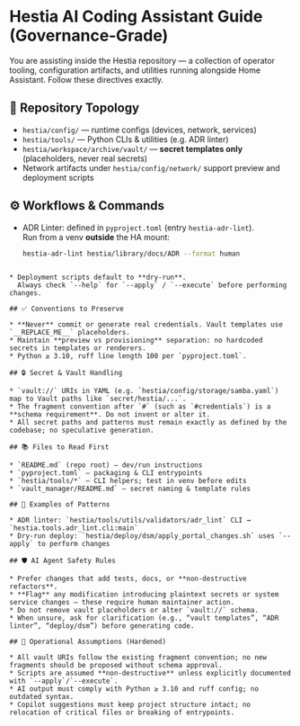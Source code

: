 <!-- Copilot instructions for Hestia (Home Assistant workspace) -->

# Hestia AI Coding Assistant Guide (Governance‑Grade)

You are assisting inside the Hestia repository — a collection of operator tooling, configuration artifacts, and utilities running alongside Home Assistant. Follow these directives exactly.

## 📂 Repository Topology
- `hestia/config/` — runtime configs (devices, network, services)
- `hestia/tools/` — Python CLIs & utilities (e.g. ADR linter)
- `hestia/workspace/archive/vault/` — **secret templates only** (placeholders, never real secrets)
- Network artifacts under `hestia/config/network/` support preview and deployment scripts

## ⚙️ Workflows & Commands
- ADR Linter: defined in `pyproject.toml` (entry `hestia-adr-lint`).  
  Run from a venv **outside** the HA mount:
  ```bash
  hestia-adr-lint hestia/library/docs/ADR --format human
````

* Deployment scripts default to **dry‑run**.
  Always check `--help` for `--apply` / `--execute` before performing changes.

## ✅ Conventions to Preserve

* **Never** commit or generate real credentials. Vault templates use `__REPLACE_ME__` placeholders.
* Maintain **preview vs provisioning** separation: no hardcoded secrets in templates or renderers.
* Python ≥ 3.10, ruff line length 100 per `pyproject.toml`.

## 🔒 Secret & Vault Handling

* `vault://` URIs in YAML (e.g. `hestia/config/storage/samba.yaml`) map to Vault paths like `secret/hestia/...`.
* The fragment convention after `#` (such as `#credentials`) is a **schema requirement**. Do not invent or alter it.
* All secret paths and patterns must remain exactly as defined by the codebase; no speculative generation.

## 📚 Files to Read First

* `README.md` (repo root) — dev/run instructions
* `pyproject.toml` — packaging & CLI entrypoints
* `hestia/tools/*` — CLI helpers; test in venv before edits
* `vault_manager/README.md` — secret naming & template rules

## 📝 Examples of Patterns

* ADR linter: `hestia/tools/utils/validators/adr_lint` CLI → `hestia.tools.adr_lint.cli:main`
* Dry‑run deploy: `hestia/deploy/dsm/apply_portal_changes.sh` uses `--apply` to perform changes

## 🛡️ AI Agent Safety Rules

* Prefer changes that add tests, docs, or **non‑destructive refactors**.
* **Flag** any modification introducing plaintext secrets or system service changes — these require human maintainer action.
* Do not remove vault placeholders or alter `vault://` schema.
* When unsure, ask for clarification (e.g., “vault templates”, “ADR linter”, “deploy/dsm”) before generating code.

## 🧩 Operational Assumptions (Hardened)

* All vault URIs follow the existing fragment convention; no new fragments should be proposed without schema approval.
* Scripts are assumed **non‑destructive** unless explicitly documented with `--apply`/`--execute`.
* AI output must comply with Python ≥ 3.10 and ruff config; no outdated syntax.
* Copilot suggestions must keep project structure intact; no relocation of critical files or breaking of entrypoints.
